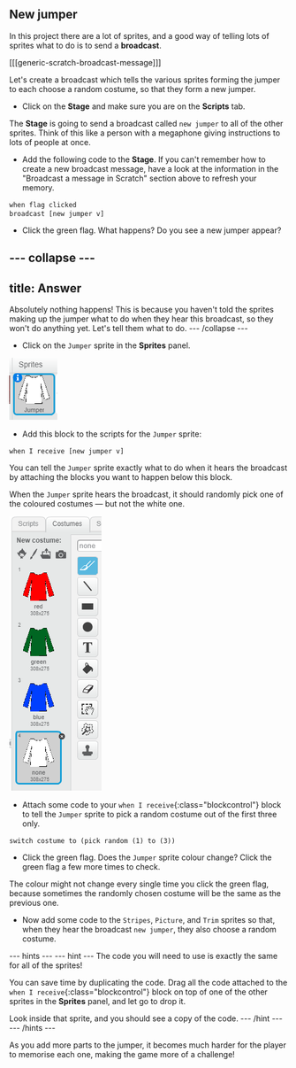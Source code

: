 ## New jumper

In this project there are a lot of sprites, and a good way of telling lots of sprites what to do is to send a **broadcast**.

[[[generic-scratch-broadcast-message]]]

Let's create a broadcast which tells the various sprites forming the jumper to each choose a random costume, so that they form a new jumper.

+ Click on the **Stage** and make sure you are on the **Scripts** tab.

The **Stage** is going to send a broadcast called `new jumper` to all of the other sprites. Think of this like a person with a megaphone giving instructions to lots of people at once.

+ Add the following code to the **Stage**. If you can't remember how to create a new broadcast message, have a look at the information in the "Broadcast a message in Scratch" section above to refresh your memory.

```blocks
when flag clicked
broadcast [new jumper v]
```

+ Click the green flag. What happens? Do you see a new jumper appear?

--- collapse ---
---
title: Answer
---
Absolutely nothing happens! This is because you haven't told the sprites making up the jumper what to do when they hear this broadcast, so they won't do anything yet. Let's tell them what to do.
--- /collapse ---

+ Click on the `Jumper` sprite in the **Sprites** panel.

![Jumper](images/jumper.png)

+ Add this block to the scripts for the `Jumper` sprite:

```blocks
when I receive [new jumper v]
```

You can tell the `Jumper` sprite exactly what to do when it hears the broadcast by attaching the blocks you want to happen below this block.

When the `Jumper` sprite hears the broadcast, it should randomly pick one of the coloured costumes — but not the white one.

![Jumper costumes](images/jumper-costumes.png)

+ Attach some code to your `when I receive`{:class="blockcontrol"} block to tell the `Jumper` sprite to pick a random costume out of the first three only.

```blocks
switch costume to (pick random (1) to (3))
```

+ Click the green flag. Does the `Jumper` sprite colour change? Click the green flag a few more times to check.

The colour might not change every single time you click the green flag, because sometimes the randomly chosen costume will be the same as the previous one.

+ Now add some code to the `Stripes`, `Picture`, and `Trim` sprites so that, when they hear the broadcast `new jumper`, they also choose a random costume.

--- hints ---
--- hint ---
The code you will need to use is exactly the same for all of the sprites!

You can save time by duplicating the code. Drag all the code attached to the `when I receive`{:class="blockcontrol"} block on top of one of the other sprites in the **Sprites** panel, and let go to drop it.

Look inside that sprite, and you should see a copy of the code.
--- /hint ---
--- /hints ---

As you add more parts to the jumper, it becomes much harder for the player to memorise each one, making the game more of a challenge!

